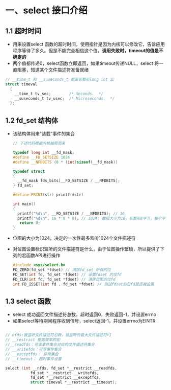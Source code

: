 # 一、select 接口介绍

## 1.1 超时时间

- 用来设置select 函数的超时时间，使用指针是因为内核可以修改它，告诉应用程序等待了多久。但是不能完全相信这个值，**调用失败时，timeout的值是不确定的**
- 两个值都传递0，select函数立即返回，如果timeout传递NULL，select 将一直阻塞，知道某个文件描述符准备就绪

```c++
// __time_t 和 __suseconds_t 都是长整形long int 宏
struct timeval
  {
    __time_t tv_sec;		/* Seconds.  */
    __suseconds_t tv_usec;	/* Microseconds.  */
  };

```

## 1.2 fd_set 结构体

- 该结构体用来“装载”事件的集合

  ```c++
  // 下述代码根据内核抽简而来
  
  typedef long int __fd_mask;
  #define __FD_SETSIZE 1024
  #define __NFDBITS (8 * (int)sizeof(__fd_mask))
  
  typedef struct
  {
    __fd_mask fds_bits[__FD_SETSIZE / __NFDBITS];
  } fd_set;
  
  #define PRINT(str) printf(#str)
  
  int main()
  {
    printf("%d\n", __FD_SETSIZE / __NFDBITS); // 16
    printf("%d\n", 16 * 8 * 8); // 1024: 数组大小为16，长整形8字节，每个字节8比特位，所以最后位图的大小为1024
     return 0;
  }
  
  ```

- 位图的大小为1024，决定的一次性最多监听1024个文件描述符

- 对位图设置标识监听的文件描述符是什么，由于位图操作繁琐，所以提供了下列的宏函数API进行操作

  ```c++
  #include <sys/select.h>
  FD_ZERO(fd_set *fdset) // 清除fd_set 所有的位
  FD_SET(int fd, fd_set *fdset) // 设置fdset 的位fd
  FD_CLR(int fd, fd_set *fdset) // 清除位图的位fd 
  int FD_ISSET(int fd , fd_set *fdset) // 测试fdset的位fd是否被设置  
  ```

  

##  1.3 select 函数

- select 成功返回文件描述符总数，超时返回0，失败返回-1，并设置errno
- 如果select等待期间程序收到信号，select返回-1，并设置errno为EINTR

```c++

// nfds:被监听文件描述符总数，被监听的最大文件描述符+1
// __restrict 提高效率的宏
//__readfds：可读事件集合对应的文件描述符集合
// __writefds：可写事件集合
// __exceptfds： 异常集合
// __timeout： 超时事件设置

select (int __nfds, fd_set *__restrict __readfds,
		   fd_set *__restrict __writefds,
		   fd_set *__restrict __exceptfds,
		   struct timeval *__restrict __timeout);
```

